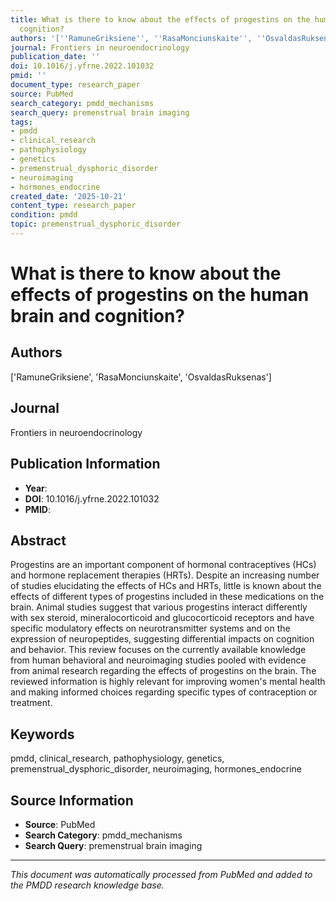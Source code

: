 ```yaml
---
title: What is there to know about the effects of progestins on the human brain and
  cognition?
authors: '[''RamuneGriksiene'', ''RasaMonciunskaite'', ''OsvaldasRuksenas'']'
journal: Frontiers in neuroendocrinology
publication_date: ''
doi: 10.1016/j.yfrne.2022.101032
pmid: ''
document_type: research_paper
source: PubMed
search_category: pmdd_mechanisms
search_query: premenstrual brain imaging
tags:
- pmdd
- clinical_research
- pathophysiology
- genetics
- premenstrual_dysphoric_disorder
- neuroimaging
- hormones_endocrine
created_date: '2025-10-21'
content_type: research_paper
condition: pmdd
topic: premenstrual_dysphoric_disorder
---
```


# What is there to know about the effects of progestins on the human brain and cognition?

## Authors
['RamuneGriksiene', 'RasaMonciunskaite', 'OsvaldasRuksenas']

## Journal
Frontiers in neuroendocrinology

## Publication Information
- **Year**: 
- **DOI**: 10.1016/j.yfrne.2022.101032
- **PMID**: 

## Abstract
Progestins are an important component of hormonal contraceptives (HCs) and hormone replacement therapies (HRTs). Despite an increasing number of studies elucidating the effects of HCs and HRTs, little is known about the effects of different types of progestins included in these medications on the brain. Animal studies suggest that various progestins interact differently with sex steroid, mineralocorticoid and glucocorticoid receptors and have specific modulatory effects on neurotransmitter systems and on the expression of neuropeptides, suggesting differential impacts on cognition and behavior. This review focuses on the currently available knowledge from human behavioral and neuroimaging studies pooled with evidence from animal research regarding the effects of progestins on the brain. The reviewed information is highly relevant for improving women's mental health and making informed choices regarding specific types of contraception or treatment.

## Keywords
pmdd, clinical_research, pathophysiology, genetics, premenstrual_dysphoric_disorder, neuroimaging, hormones_endocrine

## Source Information
- **Source**: PubMed
- **Search Category**: pmdd_mechanisms
- **Search Query**: premenstrual brain imaging

---
*This document was automatically processed from PubMed and added to the PMDD research knowledge base.*
